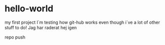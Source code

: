 ﻿# hello-world
my first project
I´m testing how git-hub works even though i´ve a lot of other stuff to do!
Jag har raderat hej igen

repo push